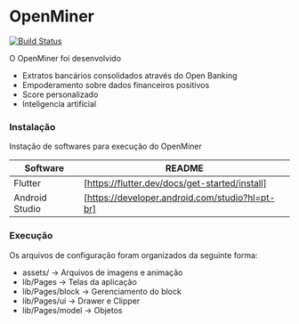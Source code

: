 # OpenMiner

[![Build Status](https://travis-ci.org/joemccann/dillinger.svg?branch=master)](https://travis-ci.org/joemccann/dillinger)

O OpenMiner foi desenvolvido 

  - Extratos bancários consolidados através do Open Banking
  - Empoderamento sobre dados financeiros positivos
  - Score personalizado
  - Inteligencia artificial

### Instalação

Instação de softwares para execução do OpenMiner

| Software | README |
| ------ | ------ |
| Flutter | [https://flutter.dev/docs/get-started/install] |
| Android Studio | [https://developer.android.com/studio?hl=pt-br] |

### Execução

Os arquivos de configuração foram organizados da seguinte forma:

  - assets/ -> Arquivos de imagens e animação
  - lib/Pages -> Telas da aplicação
  - lib/Pages/block -> Gerenciamento do block
  - lib/Pages/ui -> Drawer e Clipper
  - lib/Pages/model -> Objetos